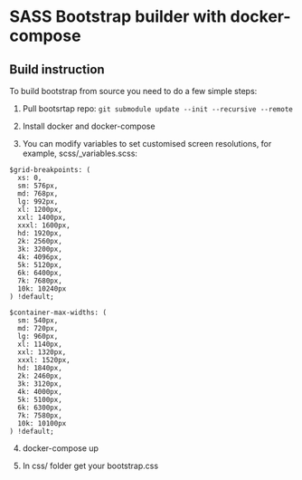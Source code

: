# SASS Bootstrap builder with docker-compose 

## Build instruction

To build bootstrap from source you need to do a few simple steps:

1. Pull bootsrtap repo: ```git submodule update --init --recursive --remote```

2. Install docker and docker-compose

3. You can modify variables to set customised screen resolutions, for example, scss/_variables.scss:

```
$grid-breakpoints: (
  xs: 0,
  sm: 576px,
  md: 768px,
  lg: 992px,
  xl: 1200px,
  xxl: 1400px,
  xxxl: 1600px,
  hd: 1920px,
  2k: 2560px,
  3k: 3200px,
  4k: 4096px,
  5k: 5120px,
  6k: 6400px,
  7k: 7680px,
  10k: 10240px
) !default;

$container-max-widths: (
  sm: 540px,
  md: 720px,
  lg: 960px,
  xl: 1140px,
  xxl: 1320px,
  xxxl: 1520px,
  hd: 1840px,
  2k: 2460px,
  3k: 3120px,
  4k: 4000px,
  5k: 5100px,
  6k: 6300px,
  7k: 7580px,
  10k: 10100px
) !default;

```


4. docker-compose up

5. In css/ folder get your bootstrap.css 